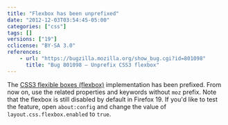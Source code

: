 ```yaml
---
title: "Flexbox has been unprefixed"
date: "2012-12-03T03:54:45-05:00"
categories: ["css"]
tags: []
versions: ["19"]
cclicense: "BY-SA 3.0"
references:
    - url: "https://bugzilla.mozilla.org/show_bug.cgi?id=801098"
      title: "Bug 801098 – Unprefix CSS3 flexbox"
---
```

The [CSS3 flexible boxes (flexbox)](https://developer.mozilla.org/docs/Web/Guide/CSS/Flexible_boxes) implementation has been prefixed. From now on, use the related properties and keywords without `moz` prefix. Note that the flexbox is still disabled by default in Firefox 19. If you'd like to test the feature, open `about:config` and change the value of `layout.css.flexbox.enabled` to `true`.
